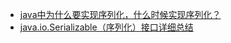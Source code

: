


* [java中为什么要实现序列化，什么时候实现序列化？](https://blog.csdn.net/chmodzora/article/details/78399420)
* [java.io.Serializable（序列化）接口详细总结](https://blog.csdn.net/so_geili/article/details/78931742)
